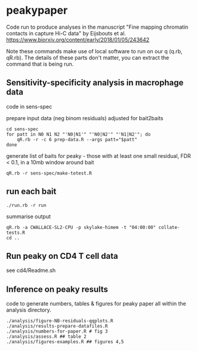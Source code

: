 # peakypaper

Code run to produce analyses in the manuscript "Fine mapping chromatin contacts in capture Hi-C data" by Eijsbouts et al. https://www.biorxiv.org/content/early/2018/01/05/243642

Note these commands make use of local software to run on our q (q.rb, qR.rb).  The details of these parts don't matter, you can extract the command that is being run.

## Sensitivity-specificity analysis in macrophage data

code in sens-spec

prepare input data (neg binom residuals) adjusted for bait2baits
```{sh}
cd sens-spec
for patt in N0 N1 N2 "'N0|N1'" "'N0|N2'" "'N1|N2'"; do
    qR.rb -r -c 6 prep-data.R --args patt="$patt"
done
```

generate list of baits for peaky - those with at least one small residual, FDR < 0.1, in a 10mb window around bait

```{sh}
qR.rb -r sens-spec/make-totest.R
```

## run each bait
```{sh}
./run.rb -r run
```

summarise output
```{sh}
qR.rb -a CWALLACE-SL2-CPU -p skylake-himem -t "04:00:00" collate-tests.R
cd ..
```

## Run peaky on CD4 T cell data

see cd4/Readme.sh

## Inference on peaky results
code to generate numbers, tables & figures for peaky paper all within the analysis directory.

```{sh}
./analysis/figure-NB-residuals-qqplots.R
./analysis/results-prepare-datafiles.R
./analysis/numbers-for-paper.R # fig 3
./analysis/assess.R ## table 2
./analysis/figures-examples.R ## figures 4,5
```

